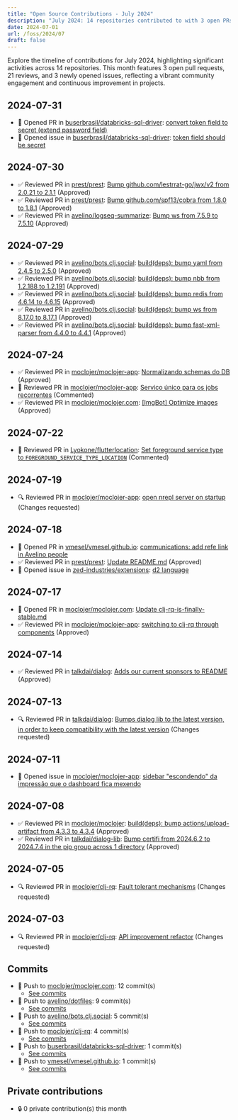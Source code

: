 ```yaml
---
title: "Open Source Contributions - July 2024"
description: "July 2024: 14 repositories contributed to with 3 open PRs, 21 reviews, and 3 new issues, showcasing robust activity and collaboration in the community."
date: 2024-07-01
url: /foss/2024/07
draft: false
---
```


Explore the timeline of contributions for July 2024, highlighting significant activities across 14 repositories. This month features 3 open pull requests, 21 reviews, and 3 newly opened issues, reflecting a vibrant community engagement and continuous improvement in projects.

## 2024-07-31

- 🔀 Opened PR in [buserbrasil/databricks-sql-driver](https://github.com/buserbrasil/databricks-sql-driver): [convert token field to secret (extend password field)](https://github.com/buserbrasil/databricks-sql-driver/pull/12)
- 🐛 Opened issue in [buserbrasil/databricks-sql-driver](https://github.com/buserbrasil/databricks-sql-driver): [token field should be secret](https://github.com/buserbrasil/databricks-sql-driver/issues/11)

## 2024-07-30

- ✅ Reviewed PR in [prest/prest](https://github.com/prest/prest): [Bump github.com/lestrrat-go/jwx/v2 from 2.0.21 to 2.1.1](https://github.com/prest/prest/pull/894#pullrequestreview-2207604708) (Approved)
- ✅ Reviewed PR in [prest/prest](https://github.com/prest/prest): [Bump github.com/spf13/cobra from 1.8.0 to 1.8.1](https://github.com/prest/prest/pull/888#pullrequestreview-2207598909) (Approved)
- ✅ Reviewed PR in [avelino/logseq-summarize](https://github.com/avelino/logseq-summarize): [Bump ws from 7.5.9 to 7.5.10](https://github.com/avelino/logseq-summarize/pull/5#pullrequestreview-2207597630) (Approved)

## 2024-07-29

- ✅ Reviewed PR in [avelino/bots.clj.social](https://github.com/avelino/bots.clj.social): [build(deps): bump yaml from 2.4.5 to 2.5.0](https://github.com/avelino/bots.clj.social/pull/139#pullrequestreview-2204498622) (Approved)
- ✅ Reviewed PR in [avelino/bots.clj.social](https://github.com/avelino/bots.clj.social): [build(deps): bump nbb from 1.2.188 to 1.2.191](https://github.com/avelino/bots.clj.social/pull/138#pullrequestreview-2204493992) (Approved)
- ✅ Reviewed PR in [avelino/bots.clj.social](https://github.com/avelino/bots.clj.social): [build(deps): bump redis from 4.6.14 to 4.6.15](https://github.com/avelino/bots.clj.social/pull/137#pullrequestreview-2204492032) (Approved)
- ✅ Reviewed PR in [avelino/bots.clj.social](https://github.com/avelino/bots.clj.social): [build(deps): bump ws from 8.17.0 to 8.17.1](https://github.com/avelino/bots.clj.social/pull/135#pullrequestreview-2204491121) (Approved)
- ✅ Reviewed PR in [avelino/bots.clj.social](https://github.com/avelino/bots.clj.social): [build(deps): bump fast-xml-parser from 4.4.0 to 4.4.1](https://github.com/avelino/bots.clj.social/pull/140#pullrequestreview-2204489800) (Approved)

## 2024-07-24

- ✅ Reviewed PR in [moclojer/moclojer-app](https://github.com/moclojer/moclojer-app): [Normalizando schemas do DB](https://github.com/moclojer/moclojer-app/pull/345#pullrequestreview-2197611195) (Approved)
- 💬 Reviewed PR in [moclojer/moclojer-app](https://github.com/moclojer/moclojer-app): [Servico único para os jobs recorrentes](https://github.com/moclojer/moclojer-app/pull/342#pullrequestreview-2197439689) (Commented)
- ✅ Reviewed PR in [moclojer/moclojer.com](https://github.com/moclojer/moclojer.com): [[ImgBot] Optimize images](https://github.com/moclojer/moclojer.com/pull/9#pullrequestreview-2196870596) (Approved)

## 2024-07-22

- 💬 Reviewed PR in [Lyokone/flutterlocation](https://github.com/Lyokone/flutterlocation): [Set foreground service type to `FOREGROUND_SERVICE_TYPE_LOCATION`](https://github.com/Lyokone/flutterlocation/pull/970#pullrequestreview-2192141856) (Commented)

## 2024-07-19

- 🔍 Reviewed PR in [moclojer/moclojer-app](https://github.com/moclojer/moclojer-app): [open nrepl server on startup](https://github.com/moclojer/moclojer-app/pull/339#pullrequestreview-2188981640) (Changes requested)

## 2024-07-18

- 🔀 Opened PR in [vmesel/vmesel.github.io](https://github.com/vmesel/vmesel.github.io): [communications: add refe link in Avelino people](https://github.com/vmesel/vmesel.github.io/pull/4)
- ✅ Reviewed PR in [prest/prest](https://github.com/prest/prest): [Update README.md](https://github.com/prest/prest/pull/892#pullrequestreview-2185680377) (Approved)
- 🐛 Opened issue in [zed-industries/extensions](https://github.com/zed-industries/extensions): [d2 language](https://github.com/zed-industries/extensions/issues/1084)

## 2024-07-17

- 🔀 Opened PR in [moclojer/moclojer.com](https://github.com/moclojer/moclojer.com): [Update clj-rq-is-finally-stable.md](https://github.com/moclojer/moclojer.com/pull/8)
- ✅ Reviewed PR in [moclojer/moclojer-app](https://github.com/moclojer/moclojer-app): [switching to clj-rq through components](https://github.com/moclojer/moclojer-app/pull/336#pullrequestreview-2181525409) (Approved)

## 2024-07-14

- ✅ Reviewed PR in [talkdai/dialog](https://github.com/talkdai/dialog): [Adds our current sponsors to README](https://github.com/talkdai/dialog/pull/220#pullrequestreview-2176727209) (Approved)

## 2024-07-13

- 🔍 Reviewed PR in [talkdai/dialog](https://github.com/talkdai/dialog): [Bumps dialog lib to the latest version, in order to keep compatibility with the latest version](https://github.com/talkdai/dialog/pull/219#pullrequestreview-2176473608) (Changes requested)

## 2024-07-11

- 🐛 Opened issue in [moclojer/moclojer-app](https://github.com/moclojer/moclojer-app): [sidebar "escondendo" da impressão que o dashboard fica mexendo](https://github.com/moclojer/moclojer-app/issues/335)

## 2024-07-08

- ✅ Reviewed PR in [moclojer/moclojer](https://github.com/moclojer/moclojer): [build(deps): bump actions/upload-artifact from 4.3.3 to 4.3.4](https://github.com/moclojer/moclojer/pull/265#pullrequestreview-2163756728) (Approved)
- ✅ Reviewed PR in [talkdai/dialog-lib](https://github.com/talkdai/dialog-lib): [Bump certifi from 2024.6.2 to 2024.7.4 in the pip group across 1 directory](https://github.com/talkdai/dialog-lib/pull/9#pullrequestreview-2162815244) (Approved)

## 2024-07-05

- 🔍 Reviewed PR in [moclojer/clj-rq](https://github.com/moclojer/clj-rq): [Fault tolerant mechanisms](https://github.com/moclojer/clj-rq/pull/6#pullrequestreview-2161124512) (Changes requested)

## 2024-07-03

- 🔍 Reviewed PR in [moclojer/clj-rq](https://github.com/moclojer/clj-rq): [API improvement refactor](https://github.com/moclojer/clj-rq/pull/5#pullrequestreview-2157134561) (Changes requested)

## Commits

- 🔨 Push to [moclojer/moclojer.com](https://github.com/moclojer/moclojer.com): 12 commit(s)
  - [See commits](https://github.com/moclojer/moclojer.com/commits?author=avelino&since=2024-07-01T00:00:00Z&until=2024-07-31T23:59:59Z)
- 🔨 Push to [avelino/dotfiles](https://github.com/avelino/dotfiles): 9 commit(s)
  - [See commits](https://github.com/avelino/dotfiles/commits?author=avelino&since=2024-07-01T00:00:00Z&until=2024-07-31T23:59:59Z)
- 🔨 Push to [avelino/bots.clj.social](https://github.com/avelino/bots.clj.social): 5 commit(s)
  - [See commits](https://github.com/avelino/bots.clj.social/commits?author=avelino&since=2024-07-01T00:00:00Z&until=2024-07-31T23:59:59Z)
- 🔨 Push to [moclojer/clj-rq](https://github.com/moclojer/clj-rq): 4 commit(s)
  - [See commits](https://github.com/moclojer/clj-rq/commits?author=avelino&since=2024-07-01T00:00:00Z&until=2024-07-31T23:59:59Z)
- 🔨 Push to [buserbrasil/databricks-sql-driver](https://github.com/buserbrasil/databricks-sql-driver): 1 commit(s)
  - [See commits](https://github.com/buserbrasil/databricks-sql-driver/commits?author=avelino&since=2024-07-01T00:00:00Z&until=2024-07-31T23:59:59Z)
- 🔨 Push to [vmesel/vmesel.github.io](https://github.com/vmesel/vmesel.github.io): 1 commit(s)
  - [See commits](https://github.com/vmesel/vmesel.github.io/commits?author=avelino&since=2024-07-01T00:00:00Z&until=2024-07-31T23:59:59Z)

## Private contributions

- 🔒 0 private contribution(s) this month

